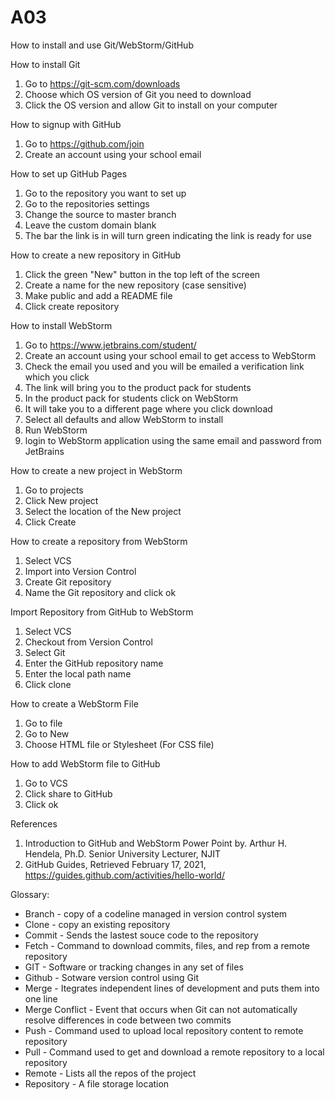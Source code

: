 # A03
How to install and use Git/WebStorm/GitHub

How to install Git
1) Go to https://git-scm.com/downloads
2) Choose which OS version of Git you need to download
3) Click the OS version and allow Git to install on your computer

How to signup with GitHub
1) Go to https://github.com/join
2) Create an account using your school email

How to set up GitHub Pages
1) Go to the repository you want to set up
2) Go to the repositories settings
3) Change the source to master branch
4) Leave the custom domain blank
5) The bar the link is in will turn green indicating the link is ready for use

How to create a new repository in GitHub
1) Click the green "New" button in the top left of the screen
2) Create a name for the new repository (case sensitive)
3) Make public and add a README file
4) Click create repository

How to install WebStorm
1) Go to https://www.jetbrains.com/student/ 
2) Create an account using your school email to get access to WebStorm
3) Check the email you used and you will be emailed a verification link which you click
4) The link will bring you to the product pack for students
5) In the product pack for students click on WebStorm
6) It will take you to a different page where you click download 
7) Select all defaults and allow WebStorm to install
8) Run WebStorm
9) login to WebStorm application using the same email and password from JetBrains

How to create a new project in WebStorm
1) Go to projects
2) Click New project
3) Select the location of the New project
4) Click Create

How to create a repository from WebStorm
1) Select VCS
2) Import into Version Control
3) Create Git repository 
4) Name the Git repository and click ok

Import Repository from GitHub to WebStorm
1) Select VCS
2) Checkout from Version Control
3) Select Git
4) Enter the GitHub repository name
5) Enter the local path name
6) Click clone

How to create a WebStorm File
1) Go to file
2) Go to New
3) Choose HTML file or Stylesheet (For CSS file) 

How to add WebStorm file to GitHub
1) Go to VCS
2) Click share to GitHub
3) Click ok



References
1) Introduction to GitHub and WebStorm Power Point by. Arthur H. Hendela, Ph.D. Senior University Lecturer, NJIT
2) GitHub Guides, Retrieved February 17, 2021, https://guides.github.com/activities/hello-world/


Glossary:
* Branch - copy of a codeline managed in version control system
* Clone - copy an existing repository
* Commit - Sends the lastest souce code to the repository
* Fetch - Command to download commits, files, and rep from a remote repository
* GIT - Software or tracking changes in any set of files
* Github - Sotware version control using Git
* Merge - Itegrates independent lines of development and puts them into one line
* Merge Conflict - Event that occurs when Git can not automatically resolve differences in code between two commits
* Push - Command used to upload local repository content to remote repository
* Pull - Command used to get and download a remote repository to a local repository
* Remote - Lists all the repos of the project
* Repository - A file storage location





